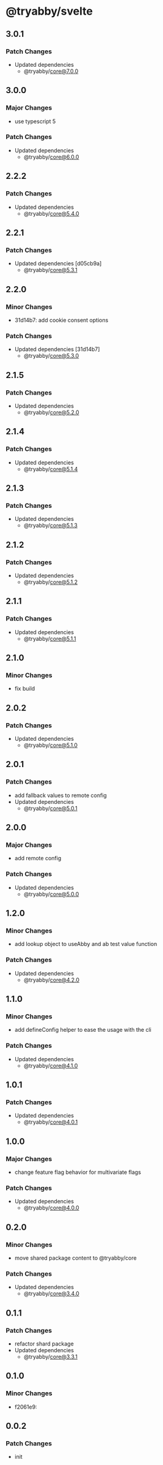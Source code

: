 # @tryabby/svelte

## 3.0.1

### Patch Changes

- Updated dependencies
  - @tryabby/core@7.0.0

## 3.0.0

### Major Changes

- use typescript 5

### Patch Changes

- Updated dependencies
  - @tryabby/core@6.0.0

## 2.2.2

### Patch Changes

- Updated dependencies
  - @tryabby/core@5.4.0

## 2.2.1

### Patch Changes

- Updated dependencies [d05cb9a]
  - @tryabby/core@5.3.1

## 2.2.0

### Minor Changes

- 31d14b7: add cookie consent options

### Patch Changes

- Updated dependencies [31d14b7]
  - @tryabby/core@5.3.0

## 2.1.5

### Patch Changes

- Updated dependencies
  - @tryabby/core@5.2.0

## 2.1.4

### Patch Changes

- Updated dependencies
  - @tryabby/core@5.1.4

## 2.1.3

### Patch Changes

- Updated dependencies
  - @tryabby/core@5.1.3

## 2.1.2

### Patch Changes

- Updated dependencies
  - @tryabby/core@5.1.2

## 2.1.1

### Patch Changes

- Updated dependencies
  - @tryabby/core@5.1.1

## 2.1.0

### Minor Changes

- fix build

## 2.0.2

### Patch Changes

- Updated dependencies
  - @tryabby/core@5.1.0

## 2.0.1

### Patch Changes

- add fallback values to remote config
- Updated dependencies
  - @tryabby/core@5.0.1

## 2.0.0

### Major Changes

- add remote config

### Patch Changes

- Updated dependencies
  - @tryabby/core@5.0.0

## 1.2.0

### Minor Changes

- add lookup object to useAbby and ab test value function

### Patch Changes

- Updated dependencies
  - @tryabby/core@4.2.0

## 1.1.0

### Minor Changes

- add defineConfig helper to ease the usage with the cli

### Patch Changes

- Updated dependencies
  - @tryabby/core@4.1.0

## 1.0.1

### Patch Changes

- Updated dependencies
  - @tryabby/core@4.0.1

## 1.0.0

### Major Changes

- change feature flag behavior for multivariate flags

### Patch Changes

- Updated dependencies
  - @tryabby/core@4.0.0

## 0.2.0

### Minor Changes

- move shared package content to @tryabby/core

### Patch Changes

- Updated dependencies
  - @tryabby/core@3.4.0

## 0.1.1

### Patch Changes

- refactor shard package
- Updated dependencies
  - @tryabby/core@3.3.1

## 0.1.0

### Minor Changes

- f2061e9:

## 0.0.2

### Patch Changes

- init
